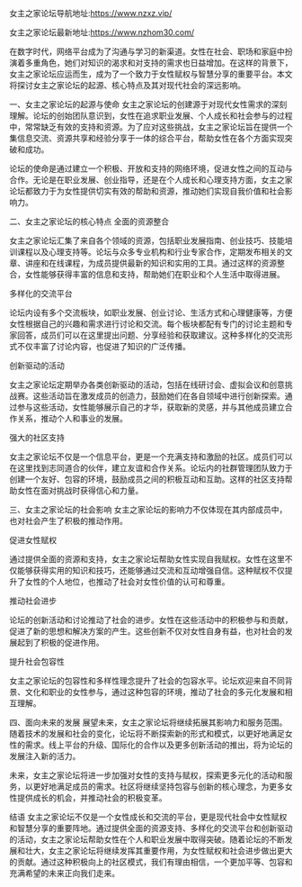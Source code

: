 
女主之家论坛导航地址:https://www.nzxz.vip/

女主之家论坛最新地址:https://www.nzhom30.com/


在数字时代，网络平台成为了沟通与学习的新渠道。女性在社会、职场和家庭中扮演着多重角色，她们对知识的渴求和对支持的需求也日益增加。在这样的背景下，女主之家论坛应运而生，成为了一个致力于女性赋权与智慧分享的重要平台。本文将探讨女主之家论坛的起源、核心特点及其对现代社会的深远影响。

一、女主之家论坛的起源与使命
女主之家论坛的创建源于对现代女性需求的深刻理解。论坛的创始团队意识到，女性在追求职业发展、个人成长和社会参与的过程中，常常缺乏有效的支持和资源。为了应对这些挑战，女主之家论坛旨在提供一个集信息交流、资源共享和经验分享于一体的综合平台，帮助女性在各个方面实现突破和成功。

论坛的使命是通过建立一个积极、开放和支持的网络环境，促进女性之间的互动与合作。无论是在职业发展、创业指导，还是在个人成长和心理支持方面，女主之家论坛都致力于为女性提供切实有效的帮助和资源，推动她们实现自我价值和社会影响力。

二、女主之家论坛的核心特点
全面的资源整合

女主之家论坛汇集了来自各个领域的资源，包括职业发展指南、创业技巧、技能培训课程以及心理支持等。论坛与众多专业机构和行业专家合作，定期发布相关的文章、讲座和在线课程，为成员提供最新的知识和实用的工具。通过这样的资源整合，女性能够获得丰富的信息和支持，帮助她们在职业和个人生活中取得进展。

多样化的交流平台

论坛内设有多个交流板块，如职业发展、创业讨论、生活方式和心理健康等，方便女性根据自己的兴趣和需求进行讨论和交流。每个板块都配有专门的讨论主题和专家回答，成员们可以在这里提出问题、分享经验和获取建议。这种多样化的交流形式不仅丰富了讨论内容，也促进了知识的广泛传播。

创新驱动的活动

女主之家论坛定期举办各类创新驱动的活动，包括在线研讨会、虚拟会议和创意挑战赛。这些活动旨在激发成员的创造力，鼓励她们在各自领域中进行创新探索。通过参与这些活动，女性能够展示自己的才华，获取新的灵感，并与其他成员建立合作关系，推动个人和事业的发展。

强大的社区支持

女主之家论坛不仅是一个信息平台，更是一个充满支持和激励的社区。成员们可以在这里找到志同道合的伙伴，建立友谊和合作关系。论坛内的社群管理团队致力于创建一个友好、包容的环境，鼓励成员之间的积极互动和互助。这样的社区支持帮助女性在面对挑战时获得信心和力量。

三、女主之家论坛的社会影响
女主之家论坛的影响力不仅体现在其内部成员中，也对社会产生了积极的推动作用。

促进女性赋权

通过提供全面的资源和支持，女主之家论坛帮助女性实现自我赋权。女性在这里不仅能够获得实用的知识和技巧，还能够通过交流和互动增强自信。这种赋权不仅提升了女性的个人地位，也推动了社会对女性价值的认可和尊重。

推动社会进步

论坛的创新活动和讨论推动了社会的进步。女性在这些活动中的积极参与和贡献，促进了新的思想和解决方案的产生。这些创新不仅对女性自身有益，也对社会的发展起到了积极的促进作用。

提升社会包容性

女主之家论坛的包容性和多样性理念提升了社会的包容水平。论坛欢迎来自不同背景、文化和职业的女性参与，通过这种包容的环境，推动了社会的多元化发展和相互理解。

四、面向未来的发展
展望未来，女主之家论坛将继续拓展其影响力和服务范围。随着技术的发展和社会的变化，论坛将不断探索新的形式和模式，以更好地满足女性的需求。线上平台的升级、国际化的合作以及更多创新活动的推出，将为论坛的发展注入新的活力。

未来，女主之家论坛将进一步加强对女性的支持与赋权，探索更多元化的活动和服务，以更好地满足成员的需求。社区将继续坚持包容与创新的核心理念，为更多女性提供成长的机会，并推动社会的积极变革。

结语
女主之家论坛不仅是一个女性成长和交流的平台，更是现代社会中女性赋权和智慧分享的重要阵地。通过提供全面的资源支持、多样化的交流平台和创新驱动的活动，女主之家论坛帮助女性在个人和职业发展中取得突破。随着论坛的不断发展和壮大，女主之家论坛将继续发挥其重要作用，为女性赋权和社会进步做出更大的贡献。通过这种积极向上的社区模式，我们有理由相信，一个更加平等、包容和充满希望的未来正向我们走来。
